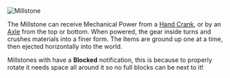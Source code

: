![Millstone](block:betterwithmods:single_machine)

The Millstone can receive Mechanical Power from a [Hand Crank](hand_crank.md), or by an [Axle](wooden_axle.md) from the top or bottom.
When powered, the gear inside turns and crushes materials into a finer form. The Items are ground up one at a time, then ejected horizontally into the world.

Millstones with have a **Blocked** notification, this is because to properly rotate it needs space all around it so no full blocks can be next to it!
